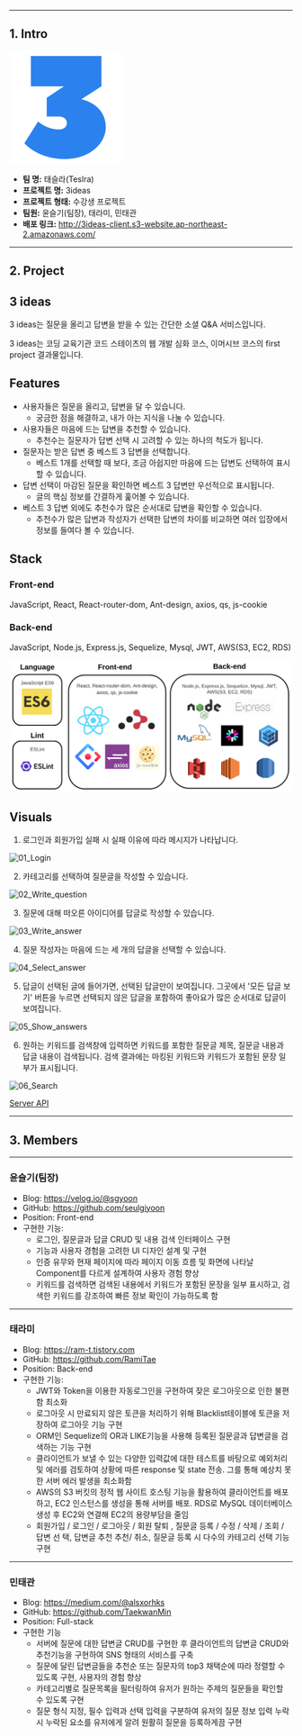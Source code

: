 ------
## 1. Intro

![logo_200px](img/logo_200px.png)

- **팀 명:** 태슬라(Teslra)
- **프로젝트 명:** 3ideas
- **프로젝트 형태:** 수강생 프로젝트
- **팀원:** 윤슬기(팀장), 태라미, 민태관
- **배포 링크:** http://3ideas-client.s3-website.ap-northeast-2.amazonaws.com/



------
## 2. Project

## 3 ideas

3 ideas는 질문을 올리고 답변을 받을 수 있는 간단한 소셜 Q&A 서비스입니다.

3 ideas는 코딩 교육기관 코드 스테이츠의 웹 개발 심화 코스, 이머시브 코스의 first project 결과물입니다.



## Features

- 사용자들은 질문을 올리고, 답변을 달 수 있습니다.
  - 궁금한 점을 해결하고, 내가 아는 지식을 나눌 수 있습니다.
- 사용자들은 마음에 드는 답변을 추천할 수 있습니다.
  - 추천수는 질문자가 답변 선택 시 고려할 수 있는 하나의 척도가 됩니다.
- 질문자는 받은 답변 중 베스트 3 답변을 선택합니다.
  - 베스트 1개를 선택할 때 보다, 조금 아쉽지만 마음에 드는 답변도 선택하여 표시할 수 있습니다.
- 답변 선택이 마감된 질문을 확인하면 베스트 3 답변만 우선적으로 표시됩니다.
  - 글의 핵심 정보를 간결하게 훑어볼 수 있습니다.
- 베스트 3 답변 외에도 추천수가 많은 순서대로 답변을 확인할 수 있습니다.
  - 추천수가 많은 답변과 작성자가 선택한 답변의 차이를 비교하면 여러 입장에서 정보를 들여다 볼 수 있습니다.



## Stack

### Front-end

JavaScript, React, React-router-dom, Ant-design, axios, qs, js-cookie

### Back-end

JavaScript, Node.js, Express.js, Sequelize, Mysql, JWT, AWS(S3, EC2, RDS)

![stack](img/stack.png)



## Visuals

1. 로그인과 회원가입 실패 시 실패 이유에 따라 메시지가 나타납니다.

![01_Login](img/01_Login.gif)

2. 카테고리를 선택하여 질문글을 작성할 수 있습니다.

![02_Write_question](img/02_Write_question.gif)

3. 질문에 대해 떠오른 아이디어를 답글로 작성할 수 있습니다.

![03_Write_answer](img/03_Write_answer.gif)

4. 질문 작성자는 마음에 드는 세 개의 답글을 선택할 수 있습니다.

![04_Select_answer](img/04_Select_answer.gif)

5. 답글이 선택된 글에 들어가면, 선택된 답글만이 보여집니다. 그곳에서 '모든 답글 보기' 버튼을 누르면 선택되지 않은 답글을 포함하여 좋아요가 많은 순서대로 답글이 보여집니다.

![05_Show_answers](img/05_Show_answers.gif)

6. 원하는 키워드를 검색창에 입력하면 키워드를 포함한 질문글 제목, 질문글 내용과 답글 내용이 검색됩니다. 검색 결과에는 마킹된 키워드와 키워드가 포함된 문장 일부가 표시됩니다.

![06_Search](img/06_Search.gif)

[Server API](https://www.notion.so/bebe65bf5f57486f9896be1a8a0c4e5b?v=82aed47bade549378db1936fcaa369ed)



------
## 3. Members

------

### **윤슬기(팀장)**

- Blog: https://velog.io/@sgyoon
- GitHub: https://github.com/seulgiyoon
- Position: Front-end
- 구현한 기능:
  - 로그인, 질문글과 답글 CRUD 및 내용 검색 인터페이스 구현
  - 기능과 사용자 경험을 고려한 UI 디자인 설계 및 구현
  - 인증 유무와 현재 페이지에 따라 페이지 이동 흐름 및 화면에 나타날 Component를 다르게 설계하여 사용자 경험 향상
  - 키워드를 검색하면 검색된 내용에서 키워드가 포함된 문장을 일부 표시하고, 검색한 키워드를 강조하여 빠른 정보 확인이 가능하도록 함

------

### **태라미**

- Blog: https://ram-t.tistory.com
- GitHub: https://github.com/RamiTae
- Position: Back-end
- 구현한 기능:
  - JWT와 Token을 이용한 자동로그인을 구현하여 잦은 로그아웃으로 인한 불편함 최소화
  - 로그아웃 시 만료되지 않은 토큰을 처리하기 위해 Blacklist테이블에 토큰을 저장하여 로그아웃 기능 구현
  - ORM인 Sequelize의 OR과 LIKE기능을 사용해 등록된 질문글과 답변글을 검색하는 기능 구현
  - 클라이언트가 보낼 수 있는 다양한 입력값에 대한 테스트를 바탕으로 예외처리 및 에러를 검토하여 상황에 따른 response 및 state 전송. 그를 통해 예상치 못한 서버 에러 발생을 최소화함
  - AWS의 S3 버킷의 정적 웹 사이트 호스팅 기능을 활용하여 클라이언트를 배포하고, EC2 인스턴스를 생성을 통해 서버를 배포. RDS로 MySQL 데이터베이스 생성 후 EC2와 연결해 EC2의 용량부담을 줄임
  - 회원가입 / 로그인 / 로그아웃 / 회원 탈퇴 , 질문글 등록 / 수정 / 삭제 / 조회 / 답변 선 택, 답변글 추천 추천/ 취소, 질문글 등록 시 다수의 카테고리 선택 기능 구현

------

### 민태관

- Blog: https://medium.com/@alsxorhks
- GitHub: https://github.com/TaekwanMin
- Position: Full-stack
- 구현한 기능
  - 서버에 질문에 대한 답변글 CRUD를 구현한 후 클라이언트의 답변글 CRUD와 추천기능을 구현하여 SNS 형태의 서비스를 구축
  - 질문에 달린 답변글들을 추천순 또는 질문자의 top3 채택순에 따라 정렬할 수 있도록 구현, 사용자의 경험 향상
  - 카테고리별로 질문목록을 필터링하여 유저가 원하는 주제의 질문들을 확인할 수 있도록 구현
  - 질문 형식 지정, 필수 입력과 선택 입력을 구분하여 유저의 질문 정보 입력 누락시 누락된 요소를 유저에게 알려 원활히 질문을 등록하게끔 구현
